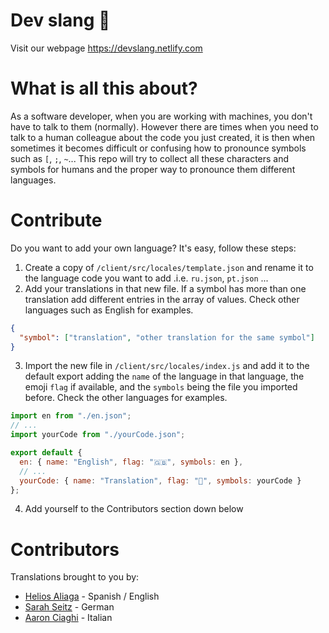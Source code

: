 # Dev slang 💬

Visit our webpage https://devslang.netlify.com

# What is all this about?

As a software developer, when you are working with machines, you don't have to talk to them (normally). However there are times when you need to talk to a human colleague about the code you just created, it is then when sometimes it becomes difficult or confusing how to pronounce symbols such as `[`, `;`, `~`... This repo will try to collect all these characters and symbols for humans and the proper way to pronounce them different languages.

# Contribute

Do you want to add your own language? It's easy, follow these steps:

1. Create a copy of `/client/src/locales/template.json` and rename it to the language code you want to add .i.e. `ru.json`, `pt.json` ...
2. Add your translations in that new file. If a symbol has more than one translation add different entries in the array of values. Check other languages such as English for examples.
```json
{
  "symbol": ["translation", "other translation for the same symbol"]
}
```
3. Import the new file in `/client/src/locales/index.js` and add it to the default export adding the `name` of the language in that language, the emoji `flag` if available, and the `symbols` being the file you imported before. Check the other languages for examples.

```js
import en from "./en.json";
// ... 
import yourCode from "./yourCode.json";

export default {
  en: { name: "English", flag: "🇬🇧", symbols: en },
  // ... 
  yourCode: { name: "Translation", flag: "🏁", symbols: yourCode }
};
```
4. Add yourself to the Contributors section down below

# Contributors
Translations brought to you by:

- [Helios Aliaga](https://github.com/heliosam) - Spanish / English
- [Sarah Seitz](https://github.com/SarahNox) - German
- [Aaron Ciaghi](https://github.com/aaronsama) - Italian
